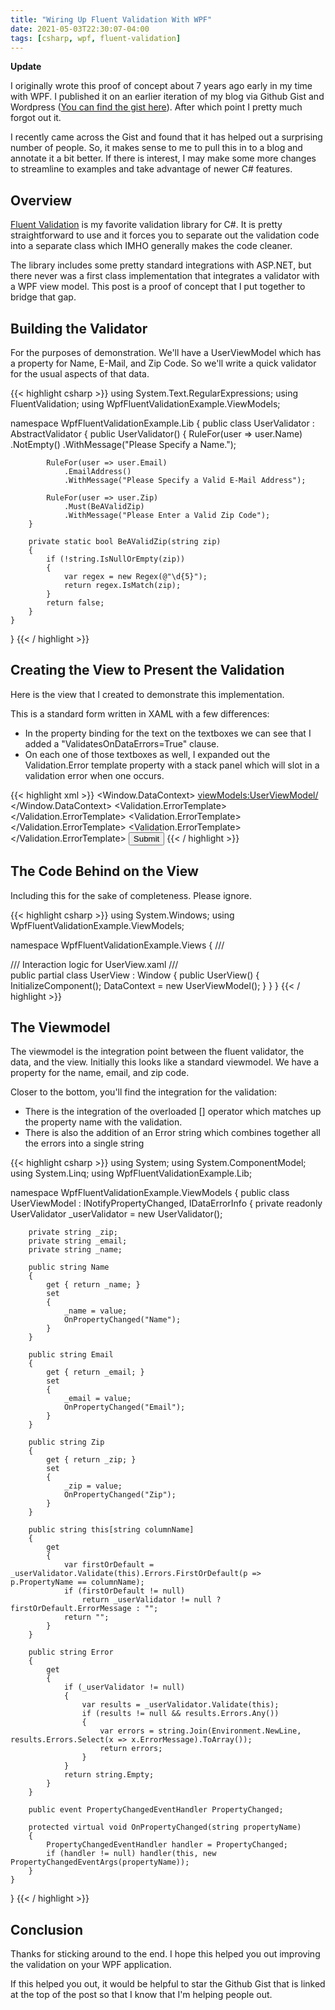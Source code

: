 ```yaml
---
title: "Wiring Up Fluent Validation With WPF"
date: 2021-05-03T22:30:07-04:00
tags: [csharp, wpf, fluent-validation]
---
```


**Update**

I originally wrote this proof of concept about 7 years ago early in my time with WPF. I published it on an earlier iteration of my blog via Github Gist and Wordpress ([You can find the gist here](https://gist.github.com/GrantByrne/11243164)). After which point I pretty much forgot out it.

I recently came across the Gist and found that it has helped out a surprising number of people. So, it makes sense to me to pull this in to a blog and annotate it a bit better. If there is interest, I may make some more changes to streamline to examples and take advantage of newer C# features.

## Overview

[Fluent Validation](https://fluentvalidation.net/) is my favorite validation library for C#. It is pretty straightforward to use and it forces you to separate out the validation code into a separate class which IMHO generally makes the code cleaner.

The library includes some pretty standard integrations with ASP.NET, but there never was a first class implementation that integrates a validator with a WPF view model. This post is a proof of concept that I put together to bridge that gap.

## Building the Validator

For the purposes of demonstration. We'll have a UserViewModel which has a property for Name, E-Mail, and Zip Code. So we'll write a quick validator for the usual aspects of that data.

{{< highlight csharp >}}
using System.Text.RegularExpressions;
using FluentValidation;
using WpfFluentValidationExample.ViewModels;

namespace WpfFluentValidationExample.Lib
{
    public class UserValidator : AbstractValidator<UserViewModel>
    {
        public UserValidator()
        {
            RuleFor(user => user.Name)
                .NotEmpty()
                .WithMessage("Please Specify a Name.");

            RuleFor(user => user.Email)
                .EmailAddress()
                .WithMessage("Please Specify a Valid E-Mail Address");

            RuleFor(user => user.Zip)
                .Must(BeAValidZip)
                .WithMessage("Please Enter a Valid Zip Code");
        }

        private static bool BeAValidZip(string zip)
        {
            if (!string.IsNullOrEmpty(zip))
            {
                var regex = new Regex(@"\d{5}");
                return regex.IsMatch(zip);
            }
            return false;
        }
    }
}
{{< / highlight >}}

## Creating the View to Present the Validation

Here is the view that I created to demonstrate this implementation.

This is a standard form written in XAML with a few differences:

- In the property binding for the text on the textboxes we can see that I added a "ValidatesOnDataErrors=True" clause.
- On each one of those textboxes as well, I expanded out the Validation.Error template property with a stack panel which will slot in a validation error when one occurs.

{{< highlight xml >}}
<Window
        xmlns="http://schemas.microsoft.com/winfx/2006/xaml/presentation"
        xmlns:x="http://schemas.microsoft.com/winfx/2006/xaml"
        xmlns:viewModels="clr-namespace:WpfFluentValidationExample.ViewModels" x:Class="WpfFluentValidationExample.Views.UserView"
        Title="UserView" Height="300" MinWidth="500">
    <Window.DataContext>
        <viewModels:UserViewModel/>
    </Window.DataContext>
    <StackPanel>
        <StackPanel Orientation="Horizontal">
            <Label Content="Name" Margin="10"/>
            <TextBox Text="{Binding Name, UpdateSourceTrigger=PropertyChanged, ValidatesOnDataErrors=True}" Width="200" Margin="10">
                <Validation.ErrorTemplate>
                    <ControlTemplate>
                        <StackPanel Orientation="Horizontal">
                            <AdornedElementPlaceholder x:Name="textBox"/>
                            <TextBlock Margin="10" Text="{Binding [0].ErrorContent}" Foreground="Red"/>
                        </StackPanel>
                    </ControlTemplate>
                </Validation.ErrorTemplate>
            </TextBox>
        </StackPanel>
        <StackPanel Orientation="Horizontal">
            <Label Content="E-Mail" Margin="10"/>
            <TextBox Text="{Binding Email, UpdateSourceTrigger=PropertyChanged, ValidatesOnDataErrors=True}" Width="200" Margin="10">
                <Validation.ErrorTemplate>
                    <ControlTemplate>
                        <StackPanel Orientation="Horizontal">
                            <AdornedElementPlaceholder x:Name="textBox"/>
                            <TextBlock Margin="10" Text="{Binding [0].ErrorContent}" Foreground="Red"/>
                        </StackPanel>
                    </ControlTemplate>
                </Validation.ErrorTemplate>
            </TextBox>
        </StackPanel>
        <StackPanel Orientation="Horizontal">
            <Label Content="Zip" Margin="10"/>
            <TextBox Text="{Binding Zip, UpdateSourceTrigger=PropertyChanged, ValidatesOnDataErrors=True}" Width="200" Margin="10">
                <Validation.ErrorTemplate>
                    <ControlTemplate>
                        <StackPanel Orientation="Horizontal">
                            <!-- Placeholder for the TextBox itself -->
                            <AdornedElementPlaceholder x:Name="textBox"/>
                            <TextBlock Margin="10" Text="{Binding [0].ErrorContent}" Foreground="Red"/>
                        </StackPanel>
                    </ControlTemplate>
                </Validation.ErrorTemplate>
            </TextBox>
        </StackPanel>
        <Button Margin="10">Submit</Button>
    </StackPanel>
</Window>
{{< / highlight >}}

## The Code Behind on the View

Including this for the sake of completeness. Please ignore.

{{< highlight csharp >}}
using System.Windows;
using WpfFluentValidationExample.ViewModels;

namespace WpfFluentValidationExample.Views
{
    /// <summary>
    /// Interaction logic for UserView.xaml
    /// </summary>
    public partial class UserView : Window
    {
        public UserView()
        {
            InitializeComponent();
            DataContext = new UserViewModel();
        }
    }
}
{{< / highlight >}}

## The Viewmodel

The viewmodel is the integration point between the fluent validator, the data, and the view. Initially this looks like a standard viewmodel. We have a property for the name, email, and zip code.

Closer to the bottom, you'll find the integration for the validation:

- There is the integration of the overloaded [] operator which matches up the property name with the validation.
- There is also the addition of an Error string which combines together all the errors into a single string

{{< highlight csharp >}}
using System;
using System.ComponentModel;
using System.Linq;
using WpfFluentValidationExample.Lib;

namespace WpfFluentValidationExample.ViewModels
{
    public class UserViewModel : INotifyPropertyChanged, IDataErrorInfo
    {
        private readonly UserValidator _userValidator = new UserValidator();

        private string _zip;
        private string _email;
        private string _name;

        public string Name
        {
            get { return _name; }
            set
            {
                _name = value;
                OnPropertyChanged("Name");
            }
        }

        public string Email
        {
            get { return _email; }
            set
            {
                _email = value;
                OnPropertyChanged("Email");
            }
        }

        public string Zip
        {
            get { return _zip; }
            set
            {
                _zip = value;
                OnPropertyChanged("Zip");
            }
        }

        public string this[string columnName]
        {
            get
            {
                var firstOrDefault = _userValidator.Validate(this).Errors.FirstOrDefault(p => p.PropertyName == columnName);
                if (firstOrDefault != null)
                    return _userValidator != null ? firstOrDefault.ErrorMessage : "";
                return "";
            }
        }

        public string Error
        {
            get
            {
                if (_userValidator != null)
                {
                    var results = _userValidator.Validate(this);
                    if (results != null && results.Errors.Any())
                    {
                        var errors = string.Join(Environment.NewLine, results.Errors.Select(x => x.ErrorMessage).ToArray());
                        return errors;
                    }
                }
                return string.Empty;
            }
        }

        public event PropertyChangedEventHandler PropertyChanged;

        protected virtual void OnPropertyChanged(string propertyName)
        {
            PropertyChangedEventHandler handler = PropertyChanged;
            if (handler != null) handler(this, new PropertyChangedEventArgs(propertyName));
        }
    }
}
{{< / highlight >}}

## Conclusion

Thanks for sticking around to the end. I hope this helped you out improving the validation on your WPF application.

If this helped you out, it would be helpful to star the Github Gist that is linked at the top of the post so that I know that I'm helping people out.